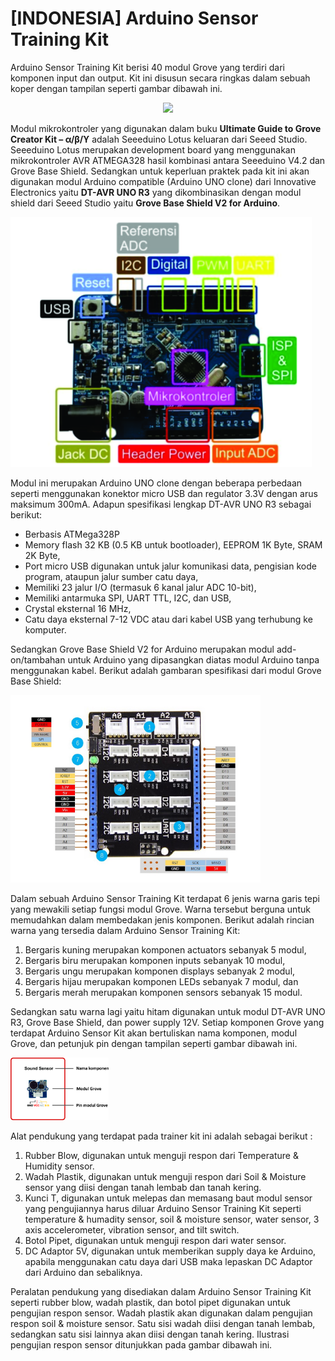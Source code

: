 # [INDONESIA] Arduino Sensor Training Kit

Arduino Sensor Training Kit berisi 40 modul Grove yang terdiri dari komponen input dan output. Kit ini disusun secara ringkas dalam sebuah koper dengan tampilan seperti gambar dibawah ini.


<p align="center">
<img src="/images/Arduino_Training_Kit.jpg" height="800">
</p>


Modul mikrokontroler yang digunakan dalam buku **Ultimate Guide to Grove Creator Kit – α/β/ϒ** adalah Seeeduino Lotus keluaran dari Seeed Studio. Seeeduino Lotus merupakan development board yang menggunakan mikrokontroler AVR ATMEGA328 hasil kombinasi antara Seeeduino V4.2 dan Grove Base Shield. Sedangkan untuk keperluan praktek pada kit ini akan digunakan modul Arduino compatible (Arduino UNO clone) dari Innovative Electronics yaitu **DT-AVR UNO R3** yang dikombinasikan dengan modul shield dari Seeed Studio yaitu **Grove Base Shield V2 for Arduino**.

<img src="/images/DT_AVR_UNO_R3.jpg" height="400">

Modul ini merupakan Arduino UNO clone dengan beberapa perbedaan seperti menggunakan konektor micro USB dan regulator 3.3V dengan arus maksimum 300mA. Adapun spesifikasi lengkap DT-AVR UNO R3 sebagai berikut:
* Berbasis ATMega328P
* Memory flash 32 KB (0.5 KB untuk bootloader), EEPROM 1K Byte, SRAM 2K Byte,
* Port micro USB digunakan untuk jalur komunikasi data, pengisian kode program, ataupun jalur sumber catu daya,
*	Memiliki 23 jalur I/O (termasuk 6 kanal jalur ADC 10-bit),
*	Memiliki antarmuka SPI, UART TTL, I2C, dan USB,
*	Crystal eksternal 16 MHz,
*	Catu daya eksternal 7-12 VDC atau dari kabel USB yang terhubung ke komputer.

Sedangkan Grove Base Shield V2 for Arduino merupakan modul add-on/tambahan untuk Arduino yang dipasangkan diatas modul Arduino tanpa menggunakan kabel. Berikut adalah gambaran spesifikasi dari modul Grove Base Shield:

<img src="/images/Grove_Base_Shield.png" height="300">

Dalam sebuah Arduino Sensor Training Kit terdapat 6 jenis warna garis tepi yang mewakili setiap fungsi modul Grove. Warna tersebut berguna untuk memudahkan dalam membedakan jenis komponen. Berikut adalah rincian warna yang tersedia dalam Arduino Sensor Training Kit:
1.	Bergaris kuning merupakan komponen actuators sebanyak 5 modul,
2.	Bergaris biru merupakan komponen inputs sebanyak 10 modul,
3.	Bergaris ungu merupakan komponen displays sebanyak 2 modul,
4.	Bergaris hijau merupakan komponen LEDs sebanyak 7 modul, dan
5.  Bergaris merah merupakan komponen sensors sebanyak 15 modul.

Sedangkan satu warna lagi yaitu hitam digunakan untuk modul DT-AVR UNO R3, Grove Base Shield, dan power supply 12V. Setiap komponen Grove yang terdapat Arduino Sensor Kit akan bertuliskan nama komponen, modul Grove, dan petunjuk pin dengan tampilan seperti gambar dibawah ini.

<img src="/images/Grove.jpg" height="100">

Alat pendukung yang terdapat pada trainer kit ini adalah sebagai berikut :
1.  Rubber Blow, digunakan untuk menguji respon dari Temperature & Humidity sensor.
2.  Wadah Plastik, digunakan untuk menguji respon dari Soil & Moisture sensor yang diisi dengan tanah lembab dan tanah kering.
3.  Kunci T, digunakan untuk melepas dan memasang baut modul sensor yang pengujiannya harus diluar Arduino Sensor Training Kit seperti temperature & humadity sensor, soil & moisture sensor, water sensor, 3 axis accelerometer, vibration sensor, and tilt switch.
4.  Botol Pipet, digunakan untuk menguji respon dari water sensor.
5.  DC Adaptor 5V, digunakan untuk memberikan supply daya ke Arduino, apabila menggunakan catu daya dari USB maka lepaskan DC Adaptor dari Arduino dan sebaliknya.

Peralatan pendukung yang disediakan dalam Arduino Sensor Training Kit  seperti rubber blow, wadah plastik, dan botol pipet digunakan untuk pengujian respon sensor. Wadah plastik akan digunakan dalam pengujian respon soil & moisture sensor. Satu sisi wadah diisi dengan tanah lembab, sedangkan satu sisi lainnya akan diisi dengan tanah kering. Ilustrasi pengujian respon sensor ditunjukkan pada gambar dibawah ini.

